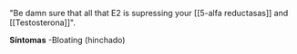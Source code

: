 
"Be damn sure that all that E2 is supressing your [[5-alfa reductasas]] and [[Testosterona]]".

**Síntomas**
-Bloating (hinchado)


